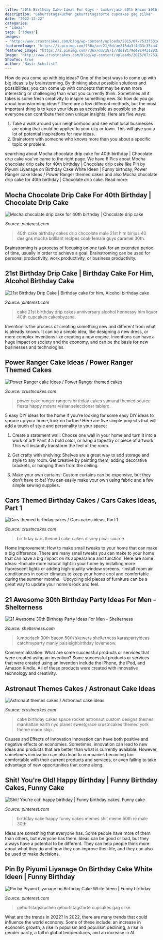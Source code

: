 ```yaml
---
title: "20th Birthday Cake Ideas For Guys - Lumberjack 30th Bacon 50th Skewers Shelterness Karaspartyideas Catchmyparty Manly Paisleighbirthday Lovemeow"
description: "Geburtstagskuchen geburtstagstorte cupcakes gag silke"
date: "2022-12-22"
categories:
- "ideas"
tags: ["ideas"]
images:
- "http://www.crustncakes.com/blog/wp-content/uploads/2015/07/7533f531dfdbc5e20e12a204536acc81.jpg"
featuredImage: "https://i.pinimg.com/736x/ae/21/8d/ae218da3f4d33c35ca413a99985a85af.jpg"
featured_image: "https://i.pinimg.com/736x/dd/18/17/dd18179de8c4431203ab3fcc0fd7079f.jpg"
image: "http://www.crustncakes.com/blog/wp-content/uploads/2015/07/7533f531dfdbc5e20e12a204536acc81.jpg"
ShowToc: true
author: "Nasir Schulist"
---
```



How do you come up with big ideas?
One of the best ways to come up with big ideas is by brainstorming. By thinking about possible solutions and possibilities, you can come up with concepts that may be even more interesting or challenging than what you currently think. Sometimes all it takes is some fresh creativity to inspire something new. So how do you go about brainstorming ideas? There are a few different methods, but the most important thing is to keep your ideas as accessible as possible so that everyone can contribute their own unique insights. Here are five ways: 
1) Take a walk around your neighborhood and see what local businesses are doing that could be applied to your city or town. This will give you a lot of potential inspirations for new ideas. 
2) Brainstorm with someone who knows more than you about a specific topic or problem.

	

		
searching about Mocha chocolate drip cake for 40th birthday | Chocolate drip cake you've came to the right page. We have 8 Pics about Mocha chocolate drip cake for 40th birthday | Chocolate drip cake like Pin by Piyumi Liyanage on Birthday Cake White Ideen | Funny birthday, Power Ranger cake Ideas / Power Ranger themed cakes and also Mocha chocolate drip cake for 40th birthday | Chocolate drip cake. Read more:
		
    
## Mocha Chocolate Drip Cake For 40th Birthday | Chocolate Drip Cake

<img loading=lazy src="https://i.pinimg.com/736x/82/c7/b2/82c7b258b9f93947655c99778e414e46--male-birthday-cakes-th-birthday.jpg" onerror="this.onerror=null;this.src='https://tse2.mm.bing.net/th?id=OIP.bzKlzow8b6CtpBzaNqzwKwHaJ3&amp;pid=15.1';" alt="Mocha chocolate drip cake for 40th birthday | Chocolate drip cake">

_Source: pinterest.com_

>40th cake birthday cakes drip chocolate male 21st him birijus 40 designs mocha brilliant recipes cook female guys caramel 30th. 

	

Brainstroming is a process of focusing on one task for an extended period of time, usually in order to achieve a goal. Brainstroming can be used for personal productivity, work productivity, or business productivity.

    
## 21st Birthday Drip Cake | Birthday Cake For Him, Alcohol Birthday Cake

<img loading=lazy src="https://i.pinimg.com/736x/ae/21/8d/ae218da3f4d33c35ca413a99985a85af.jpg" onerror="this.onerror=null;this.src='https://tse4.mm.bing.net/th?id=OIP.AdNlJLnGzrOS6UKthuJLbAHaIO&amp;pid=15.1';" alt="21st Birthday Drip Cake | Birthday cake for him, Alcohol birthday cake">

_Source: pinterest.com_

>cake 21st birthday drip cakes anniversary alcohol hennessy him liquor 40th cupcakes cakesbyzana. 

	

Invention is the process of creating something new and different from what is already known. It can be a simple idea, like designing a new dress, or more complex inventions like creating a new engine. Inventions can have a huge impact on society and the economy, and can be the basis for new businesses and technologies.

    
## Power Ranger Cake Ideas / Power Ranger Themed Cakes

<img loading=lazy src="http://www.crustncakes.com/blog/wp-content/uploads/2015/11/522de0be1afb1ccae615ea5d180eabad-686x1024.jpg" onerror="this.onerror=null;this.src='https://tse2.mm.bing.net/th?id=OIP.6R9zMB4oQjRZ9QvIMItcUAHaLD&amp;pid=15.1';" alt="Power Ranger cake Ideas / Power Ranger themed cakes">

_Source: crustncakes.com_

>power cake ranger rangers birthday cakes samurai themed source fiesta happy moana visitar seleccionar tablero. 

	

5 easy DIY ideas for the home
If you're looking for some easy DIY ideas to spruce up your home, look no further! Here are five simple projects that will add a touch of style and personality to your space:
1. Create a statement wall: Choose one wall in your home and turn it into a work of art! Paint it a bold color, or hang a tapestry or piece of artwork. This will instantly transform the feel of the room.

2. Get crafty with shelving: Shelves are a great way to add storage and style to any room. Get creative by painting them, adding decorative brackets, or hanging them from the ceiling.

3. Make your own curtains: Custom curtains can be expensive, but they don't have to be! You can easily make your own using fabric and a few simple sewing supplies.


    
## Cars Themed Birthday Cakes / Cars Cakes Ideas, Part 1

<img loading=lazy src="http://www.crustncakes.com/blog/wp-content/uploads/2015/05/76e8caf985fdfff57aaddc3d044bdd02.jpg" onerror="this.onerror=null;this.src='https://tse1.mm.bing.net/th?id=OIP.UqThlK9CbS2EURWoY7IBpwHaK2&amp;pid=15.1';" alt="Cars themed birthday cakes / Cars cakes ideas, Part 1">

_Source: crustncakes.com_

>birthday cars themed cake cakes disney pixar source. 

	

Home Improvement: How to make small tweaks to your home that can make a big difference.
There are many small tweaks you can make to your home that can have a big impact on its appearance and function. Here are some ideas: 
-Include more natural light in your home by installing more fluorescent lights or adding high-quality window screens. 
-Install room air conditioners in cooler climates to keep your home cool and comfortable during the summer months. 
-Upcycling old pieces of furniture can be a great way to update your home's look and feel.

    
## 21 Awesome 30th Birthday Party Ideas For Men - Shelterness

<img loading=lazy src="https://i.shelterness.com/2017/02/14-bacon-skewers-will-be-a-perfect-appetizer.jpg" onerror="this.onerror=null;this.src='https://tse1.mm.bing.net/th?id=OIP.o1yr4zsQt4DdBeZsY0MuXwHaLG&amp;pid=15.1';" alt="21 Awesome 30th Birthday Party Ideas For Men - Shelterness">

_Source: shelterness.com_

>lumberjack 30th bacon 50th skewers shelterness karaspartyideas catchmyparty manly paisleighbirthday lovemeow. 

	

Commercialization: What are some successful products or services that were created using an invention?
Some successful products or services that were created using an invention include the iPhone, the iPod, and Amazon Kindle. All of these products were created with innovative technology and creativity.

    
## Astronaut Themes Cakes / Astronaut Cake Ideas

<img loading=lazy src="http://www.crustncakes.com/blog/wp-content/uploads/2015/07/7533f531dfdbc5e20e12a204536acc81.jpg" onerror="this.onerror=null;this.src='https://tse1.mm.bing.net/th?id=OIP.8B2lM59wuMRdRQBESd46VQAAAA&amp;pid=15.1';" alt="Astronaut themes cakes / Astronaut cake ideas">

_Source: crustncakes.com_

>cake birthday cakes space rocket astronaut custom designs themes manhattan earth nyc planet sweetgrace crustncakes themed york theme moon ship. 

	

Causes and Effects of Innovation
Innovation can have both positive and negative effects on economies. Sometimes, innovation can lead to new ideas and products that are better than what is currently available. However, sometimes innovation can also lead to companies becoming too comfortable with their current products and services, or even failing to take advantage of new opportunities that come along.

    
## Shit! You&#039;re Old! Happy Birthday | Funny Birthday Cakes, Funny Cake

<img loading=lazy src="https://i.pinimg.com/736x/fa/f6/c7/faf6c732b2b0e81864520f33151a4efd--th-birthday-cakes-happy-birthday.jpg" onerror="this.onerror=null;this.src='https://tse1.mm.bing.net/th?id=OIP.CvAPmHyCdvO4qheE1C9fKgHaNL&amp;pid=15.1';" alt="Shit! You&#039;re old! happy birthday | Funny birthday cakes, Funny cake">

_Source: pinterest.com_

>birthday cake happy funny cakes memes shit meme 50th re male 30th. 

	

Ideas are something that everyone has. Some people have more of them than others, but everyone has them. Ideas can be good or bad, but they always have a potential to be different. They can help people think more about what they do and how they can improve their life, and they can also be used to make decisions.

    
## Pin By Piyumi Liyanage On Birthday Cake White Ideen | Funny Birthday

<img loading=lazy src="https://i.pinimg.com/736x/dd/18/17/dd18179de8c4431203ab3fcc0fd7079f.jpg" onerror="this.onerror=null;this.src='https://tse3.mm.bing.net/th?id=OIP.p8PzkFsxE6bmTyjbI6-LbwHaJ4&amp;pid=15.1';" alt="Pin by Piyumi Liyanage on Birthday Cake White Ideen | Funny birthday">

_Source: pinterest.com_

>geburtstagskuchen geburtstagstorte cupcakes gag silke. 

	

What are the trends in 2022?
In 2022, there are many trends that could influence the world economy. Some of these include: an increase in economic growth, a rise in populism and populism declining, a rise in gender parity, a fall in global temperatures, and an increase in AI.

